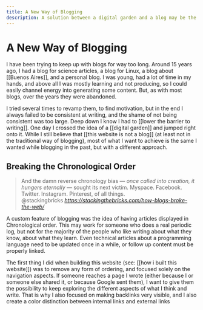 ```yaml
---
title: A New Way of Blogging
description: A solution between a digital garden and a blog may be the answer many content creators are looking for.
---
```


# A New Way of Blogging
I have been trying to keep up with blogs for way too long. Around 15 years ago, I had a blog for science articles, a blog for Linux, a blog about [[Buenos Aires]], and a personal blog. I was young, had a lot of time in my hands, and above all I was mostly learning and not producing, so I could easily channel energy into generating some content. But, as with most blogs, over the years they were abandoned. 

I tried several times to revamp them, to find motivation, but in the end I always failed to be consistent at writing, and the shame of not being consistent was too large. Deep down I know I had to [[lower the barrier to writing]]. One day I crossed the idea of a [[digital garden]] and jumped right onto it. While I still believe that [[this website is not a blog]] (at least not in the traditional way of blogging), most of what I want to achieve is the same I wanted while blogging in the past, but with a different approach. 

## Breaking the Chronological Order
<blockquote class="quoteback" darkmode="" data-title="How%20the%20Blog%20Broke%20the%20Web" data-author="@stackingbricks" cite="https://stackingthebricks.com/how-blogs-broke-the-web/">
And the damn reverse chronology bias — <em>once called into creation, it hungers eternally</em> — sought its next victim. Myspace. Facebook. Twitter. Instagram. Pinterest, of all things.
<footer>@stackingbricks <cite><a href="https://stackingthebricks.com/how-blogs-broke-the-web/">https://stackingthebricks.com/how-blogs-broke-the-web/</a></cite></footer>
</blockquote>
<script note="" src="https://cdn.jsdelivr.net/gh/Blogger-Peer-Review/quotebacks@1/quoteback.js"></script>

A custom feature of blogging was the idea of having articles displayed in Chronological order. This may work for someone who does a real periodic log, but not for the majority of the people who like writing about what they know, about what they learn. Even technical articles about a programming language need to be updated once in a while, or follow up content must be properly linked. 

The first thing I did when building this website (see: [[how i built this website]]) was to remove any form of ordering, and focused solely on the navigation aspects. If someone reaches a page I wrote (either because I or someone else shared it, or because Google sent them), I want to give them the possibility to keep exploring the different aspects of what I think and write. That is why I also focused on making backlinks very visible, and I also create a color distinction between internal links and external links 


